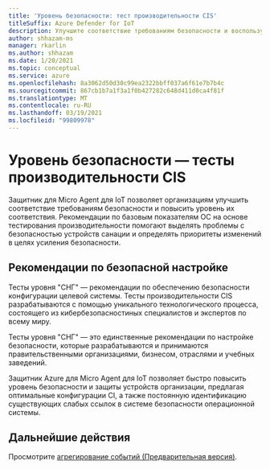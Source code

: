 ```yaml
---
title: 'Уровень безопасности: тест производительности CIS'
titleSuffix: Azure Defender for IoT
description: Улучшите соответствие требованиям безопасности и воспользуйтесь защитником для Micro Agent для IoT.
author: shhazam-ms
manager: rkarlin
ms.author: shhazam
ms.date: 1/20/2021
ms.topic: conceptual
ms.service: azure
ms.openlocfilehash: 8a3062d50d30c99ea2322bbff037a6f61e7b7b4c
ms.sourcegitcommit: 867cb1b7a1f3a1f0b427282c648d411d0ca4f81f
ms.translationtype: MT
ms.contentlocale: ru-RU
ms.lasthandoff: 03/19/2021
ms.locfileid: "99809978"
---
```

# <a name="security-posture--cis-benchmark"></a>Уровень безопасности — тесты производительности CIS 

Защитник для Micro Agent для IoT позволяет организациям улучшить соответствие требованиям безопасности и повысить уровень их соответствия. Рекомендации по базовым показателям ОС на основе тестирования производительности помогают выделять проблемы с безопасностью устройств санации и определять приоритеты изменений в целях усиления безопасности.  

## <a name="best-practices-for-secure-configuration"></a>Рекомендации по безопасной настройке

Тесты уровня "СНГ" — рекомендации по обеспечению безопасности конфигурации целевой системы. Тесты производительности CIS разрабатываются с помощью уникального технологического процесса, состоящего из кибербезопасностиных специалистов и экспертов по всему миру. 

Тесты уровня "СНГ" — это единственные рекомендации по настройке безопасности, которые разрабатываются и принимаются правительственными организациями, бизнесом, отраслями и учебных заведений.

Защитник Azure для Micro Agent для IoT позволяет быстро повысить уровень безопасности и защиты устройств организации, предлагая оптимальные конфигурации CI, а также постоянную идентификацию существующих слабых ссылок в системе безопасности операционной системы.

## <a name="next-steps"></a>Дальнейшие действия 

Просмотрите [агрегирование событий (Предварительная версия)](concept-event-aggregation.md).

